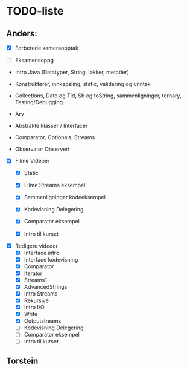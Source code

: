 # TODO-liste

## Anders:

- [X] Forberede kameraopptak

- [ ] Eksamensoppg
- Intro Java (Datatyper, String, løkker, metoder)


- Konstruktører, innkapsling, static, validering og unntak


- Collections, Dato og Tid, Sb og toString, sammenligninger, ternary, Testing/Debugging


- Arv


- Abstrakte klasser / Interfacer


- Comparator, Optionals, Streams


- Observatør Observert


- [X] Filme Videoer
  - [X] Static
  - [X] Filme Streams eksempel
  - [X] Sammenligninger kodeeksempel
  - [X] Kodevisning Delegering
  - [X] Comparator eksempel
  - [X] Intro til kurset


- [X] Redigere videoer
  - [X] Interface intro
  - [X] Interface kodevisning
  - [X] Comparator
  - [X] Iterator
  - [X] Streams1
  - [X] AdvancedStrings
  - [X] Intro Streams
  - [X] Rekursive
  - [X] Intro I/O
  - [X] Write
  - [X] Outputstreams
  - [ ] Kodevisning Delegering
  - [ ] Comparator eksempel
  - [ ] Intro til kurset

## Torstein